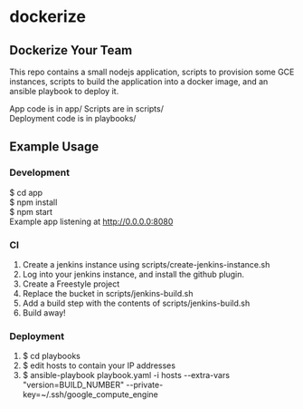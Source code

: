 # dockerize  
     
## Dockerize Your Team
This repo contains a small nodejs application, scripts to provision some GCE instances,
scripts to build the application into a docker image, and an ansible playbook
to deploy it.
 
App code is in app/
Scripts are in scripts/    
Deployment code is in playbooks/   
   
## Example Usage        
     
### Development       
$ cd app     
$ npm install    
$ npm start     
Example app listening at http://0.0.0.0:8080

### CI
1. Create a jenkins instance using scripts/create-jenkins-instance.sh  
2. Log into your jenkins instance, and install the github plugin.  
3. Create a Freestyle project  
4. Replace the bucket in scripts/jenkins-build.sh
5. Add a build step with the contents of scripts/jenkins-build.sh  
6. Build away!  

### Deployment
1. $ cd playbooks  
2. $ edit hosts to contain your IP addresses
3. $ ansible-playbook playbook.yaml -i hosts --extra-vars "version=BUILD_NUMBER" --private-key=~/.ssh/google_compute_engine
 
